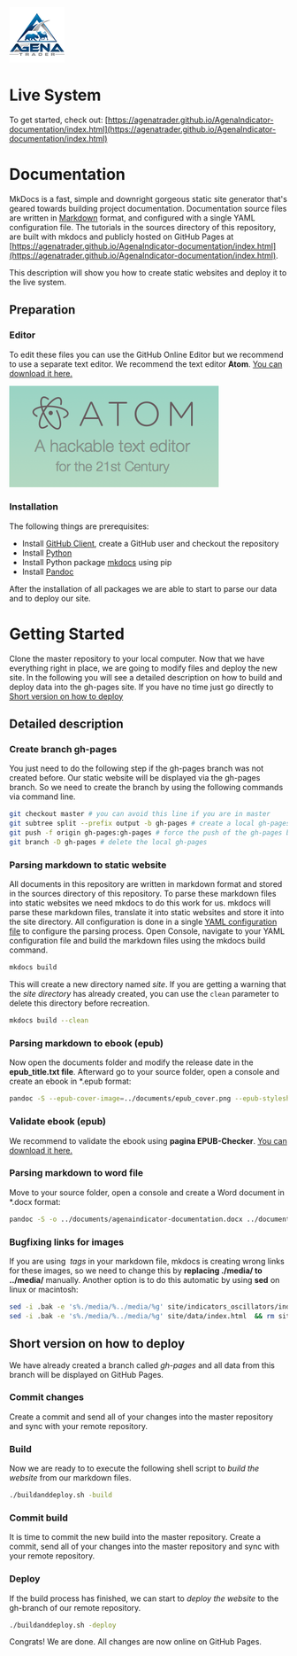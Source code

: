 ![AgenaTrader](./sources/images/logo_100.png)

# Live System
To get started, check out: [https://agenatrader.github.io/AgenaIndicator-documentation/index.html](https://agenatrader.github.io/AgenaIndicator-documentation/index.html)

# Documentation
MkDocs is a fast, simple and downright gorgeous static site generator that's geared towards building project documentation.
Documentation source files are written in [Markdown](https://guides.github.com/features/mastering-markdown/) format, and configured with a single YAML configuration file.
The tutorials in the sources directory of this repository, are built with mkdocs and publicly hosted on GitHub Pages at [https://agenatrader.github.io/AgenaIndicator-documentation/index.html](https://agenatrader.github.io/AgenaIndicator-documentation/index.html).

This description will show you how to create static websites and deploy it to the live system.

## Preparation
### Editor
To edit these files you can use the GitHub Online Editor but we recommend to use a separate text editor.
We recommend the text editor **Atom**. [You can download it here.](https://atom.io)

![Atom](./sources/images/logo_atom.png)

### Installation
The following things are prerequisites:
* Install [GitHub Client](https://desktop.github.com), create a GitHub user and checkout the repository
* Install [Python](https://www.python.org/downloads/)
* Install Python package [mkdocs](http://www.mkdocs.org) using pip
* Install [Pandoc](http://pandoc.org/installing.html)

After the installation of all packages we are able to start to parse our data and to deploy our site.

# Getting Started
Clone the master repository to your local computer.
Now that we have everything right in place, we are going to modify files and deploy the new site.
In the following you will see a detailed description on how to build and deploy data into the gh-pages site.
If you have no time just go directly to [Short version on how to deploy](#short-version-on-how-to-deploy)

## Detailed description
### Create branch gh-pages
You just need to do the following step if the gh-pages branch was not created before.
Our static website will be displayed via the gh-pages branch. So we need to create the branch by using the following commands via command line.
```bash
git checkout master # you can avoid this line if you are in master
git subtree split --prefix output -b gh-pages # create a local gh-pages branch containing the splitted output folder
git push -f origin gh-pages:gh-pages # force the push of the gh-pages branch to the remote gh-pages branch at origin
git branch -D gh-pages # delete the local gh-pages
```

### Parsing markdown to static website
All documents in this repository are written in markdown format and stored in the sources directory of this repository.
To parse these markdown files into static websites we need mkdocs to do this work for us. mkdocs will parse these markdown files, translate it into static websites and store it into the site directory.
All configuration is done in a single [YAML configuration file](mkdocs.yml) to configure the parsing process.
Open Console, navigate to your YAML configuration file and build the markdown files using the mkdocs build command.
```bash
mkdocs build
```
This will create a new directory named *site*.
If you are getting a warning that the *site directory* has already created, you can use the `clean` parameter to delete this directory before recreation.
```bash
mkdocs build --clean
```

### Parsing markdown to ebook (epub)
Now open the documents folder and modify the release date in the **epub_title.txt file**.
Afterward go to your source folder, open a console and create an ebook in \*.epub format:
```bash
pandoc -S --epub-cover-image=../documents/epub_cover.png --epub-stylesheet=../documents/epub_styles.css -o ../documents/agenaindicator-documentation.epub ../documents/epub_title.txt index.md data.md indicators_oscillators.md
```

### Validate ebook (epub)
We recommend to validate the ebook using **pagina EPUB-Checker**. [You can download it here.](http://www.pagina-online.de/produkte/epub-checker/#c773)

### Parsing markdown to word file
Move to your source folder, open a console and create a Word document in \*.docx format:
```bash
pandoc -S -o ../documents/agenaindicator-documentation.docx ../documents/epub_title.txt index.md data.md indicators_oscillators.md
```

### Bugfixing links for images
If you are using *<img> tags* in your markdown file, mkdocs is creating wrong links for these images, so we need to change this by **replacing ./media/ to ../media/** manually.
Another option is to do this automatic by using **sed** on linux or macintosh:
```bash
sed -i .bak -e 's%./media/%../media/%g' site/indicators_oscillators/index.html  && rm site/indicators_oscillators/index.html.bak
sed -i .bak -e 's%./media/%../media/%g' site/data/index.html  && rm site/data/index.html.bak
```

## Short version on how to deploy
We have already created a branch called *gh-pages* and all data from this branch will be displayed on GitHub Pages.

### Commit changes
Create a commit and send all of your changes into the master repository and sync with your remote repository.

### Build
Now we are ready to to execute the following shell script to *build the website* from our markdown files.
```bash
./buildanddeploy.sh -build
```

### Commit build
It is time to commit the new build into the master repository.
Create a commit, send all of your changes into the master repository and sync with your remote repository.

### Deploy
If the build process has finished, we can start to *deploy the website* to the gh-branch of our remote repository.
```bash
./buildanddeploy.sh -deploy
```

Congrats! We are done. All changes are now online on GitHub Pages.
